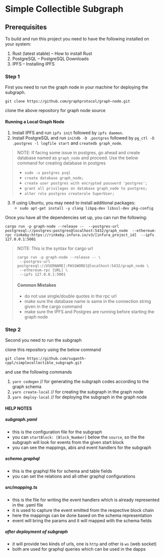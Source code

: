 # Simple Collectible Subgraph

## Prerequisites

To build and run this project you need to have the following installed on your system:

1. Rust (latest stable) – How to install Rust
2. PostgreSQL – PostgreSQL Downloads
3. IPFS – Installing IPFS

### Step 1

First you need to run the graph node in your machine for deploying the subgraph.

` git clone https://github.com/graphprotocol/graph-node.git ` 

clone the above repository for graph node source

#### Running a Local Graph Node
1. Install IPFS and run `ipfs init` followed by `ipfs daemon`.
2. Install PostgreSQL and run `initdb -D .postgres` followed by `pg_ctl -D .postgres -l logfile start` and `createdb graph_node`.

> NOTE: If facing some issue in postgres, go ahead and create database named as `graph_node` and proceed. 
> Use the below command for creating database in postgres
> * `sudo -u postgres psql`
> * `create database graph_node;`
> * `create user postgres with encrypted password 'postgres';`
> * `grant all privileges on database graph_node to postgres;`
> * `alter role postgres createrole SuperUser;`

3. If using Ubuntu, you may need to install additional packages:
    * `sudo apt-get install -y clang libpq-dev libssl-dev pkg-config`

Once you have all the dependencies set up, you can run the following:

```
cargo run -p graph-node --release --  --postgres-url postgresql://postgres:postgres@localhost:5432/graph_node  --ethereum-rpc rinkeby:https://rinkeby.infura.io/v3/[infura_project_id]  --ipfs 127.0.0.1:5001
```

> NOTE:
> This is the syntax for cargo url
> ```
> cargo run -p graph-node --release -- \
>  --postgres-url postgresql://USERNAME[:PASSWORD]@localhost:5432/graph_node \
>  --ethereum-rpc [URL] \
>  --ipfs 127.0.0.1:5001
> ```
> 
> #### Common Mistakes
> * do not use single/double quotes in the rpc url 
> * make sure the database name is same in the connection string given in the cargo command
> * make sure the IPFS and Postgres are running before starting the graph node

 
### Step 2

Second you need to run the subgraph 

clone this repository using the below command

`git clone https://github.com/suganth-cppl/simplecollectible_subgraph.git`

and use the following commands

1. `yarn codegen` // for generating the subgraph codes according to the graph schema
2. `yarn create-local` // for creating the subgraph in the graph node
3. `yarn deploy-local` // for deploying the subgraph in the graph node 

#### HELP NOTES

##### subgraph.yaml
  * this is the configuration file for the subgraph 
  * you can `startBlock: [Block_Number]` below the `source`, so the the subgraph will look for events from the given start block
  * you can see the mappings, abis and event handlers for the subgraph

##### schema.graphql
  * this is the graphql file for schema and table fields
  * you can set the relations and all other graphql configurations

##### src/mapping.ts
  * this is the file for writing the event handlers which is already represented in the .yaml file
  * it is used to capture the event emitted from the respective block chain
  * here the mappings can be done based on the schema representation
  * event will bring the params and it will mapped with the schema fields 

##### after deployment of subgraph
  * it will provide two kinds of urls, one is `http` and other is `ws` (web socket)
  * both are used for graphql queries which can be used in the dapps
